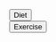 <div class="collapsible-tabs">
              <div class="tab folder">
                <button class="tab-header folder-header" data-path="Project_Universe/Health/Diet/Diet.md">Diet</button>
                <div class="tab-content folder-content" style="display: none;"></div>
              </div>
              <div class="tab folder">
                <button class="tab-header folder-header" data-path="Project_Universe/Health/Exercise/Exercise.md">Exercise</button>
                <div class="tab-content folder-content" style="display: none;"></div>
              </div></div>